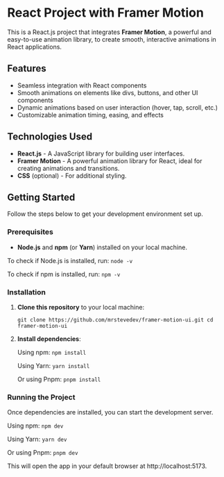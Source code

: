 # React Project with Framer Motion

This is a React.js project that integrates **Framer Motion**, a powerful and easy-to-use animation library, to create smooth,
interactive animations in React applications.

## Features

-   Seamless integration with React components
-   Smooth animations on elements like divs, buttons, and other UI components
-   Dynamic animations based on user interaction (hover, tap, scroll, etc.)
-   Customizable animation timing, easing, and effects

## Technologies Used

-   **React.js** - A JavaScript library for building user interfaces.
-   **Framer Motion** - A powerful animation library for React, ideal for creating animations and transitions.
-   **CSS** (optional) - For additional styling.

## Getting Started

Follow the steps below to get your development environment set up.

### Prerequisites

-   **Node.js** and **npm** (or **Yarn**) installed on your local machine.

To check if Node.js is installed, run: `node -v`

To check if npm is installed, run: `npm -v`

### Installation

1.  **Clone this repository** to your local machine:

    `git clone https://github.com/mrstevedev/framer-motion-ui.git cd framer-motion-ui`

2.  **Install dependencies**:

    Using npm: `npm install`

    Using Yarn: `yarn install`

    Or using Pnpm: `pnpm install`

### Running the Project

Once dependencies are installed, you can start the development server.

Using npm: `npm dev`

Using Yarn: `yarn dev`

Or using Pnpm: `pnpm dev`

This will open the app in your default browser at http://localhost:5173.
